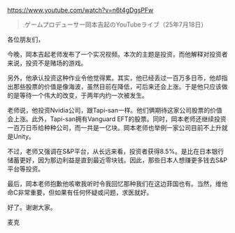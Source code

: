 https://www.youtube.com/watch?v=n6t4gDgsPFw

> ゲームプロデューサー岡本吉起のYouTubeライブ（25年7月18日）

各位朋友们，

今晚，岡本吉起老师发布了一个实况视频。本次的主题是投资，而他解释对投资者来说，投资不是赌场的游戏。

另外，他承认投资这种作业令他觉得累。其实，他已经丢过一百万多日币，他却指出那些股票的价值是像海波，虽然目前在降低，可后来还会上涨。于是他只应该做的是等待一个伟大的改变，于两年内约一次被发生。

老师说，他投资Nvidia公司，跟Tapi-san一样。他们俩期待这家公司股票的价值会上涨。此外，Tapi-san拥有Vanguard EFT的股票。同时，岡本老师还继续投资一百万日币给种种公司，而一共是一亿块。岡本老师也举例一家公司目前不上升就是Unity。

不过，老师又强调在S&P平台，从长远来看，投资者获得8.5%。是比在日本银行储蓄更好，因为那边利益是直到最近零块钱。因此，那些日本人想赚更多钱去S&P平台等投资。

最后，岡本老师抱歉他咳嗽我听时令我回忆那种我们在这边菲国也有。当然，维他命C非常重要，但如果有任何怀疑或问题，求医就好。

好了。谢谢大家。

麦克
